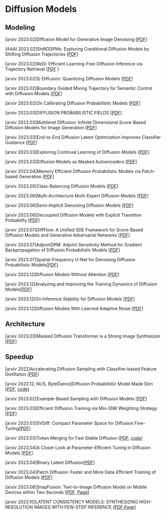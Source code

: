 # Diffusion Models 


## Modeling 
[arxiv 2023.02]Diffusion Model for Generative Image Denoising [[PDF](https://arxiv.org/abs/2302.02398)]

[AAAI 2023.02]ShiftDDPMs: Exploring Conditional Diffusion Models by Shifting Diffusion Trajectories [[PDF](https://arxiv.org/abs/2302.02373)]

[arxiv 2023.02]ReDi: Efficient Learning-Free Diffusion Inference via Trajectory Retrieval [[PDF](https://arxiv.org/abs/2302.02285) ]

[arxiv 2023.02]Q-Diffusion: Quantizing Diffusion Models [[PDF](https://arxiv.org/abs/2302.04304)]

[arxiv 2023.02]Boundary Guided Mixing Trajectory for Semantic Control with Diffusion Models [[PDF](https://arxiv.org/abs/2302.08357)]

[arxiv 2023.02]On Calibrating Diffusion Probabilistic Models [[PDF](https://arxiv.org/pdf/2302.10688.pdf)]

[arxiv 2023.03]DIFFUSION PROBABILISTIC FIELDS [[PDF](https://arxiv.org/abs/2303.00165)]

[arxiv 2023.03]Multilevel Diffusion: Infinite Dimensional Score-Based Diffusion Models for Image Generation [[PDF](https://arxiv.org/abs/2303.04772)]

[arxiv 2023.03]End-to-End Diffusion Latent Optimization Improves Classifier Guidance [[PDF](https://arxiv.org/abs/2303.13703)]

[arxiv 2023.03]Exploring Continual Learning of Diffusion Models [[PDF](https://arxiv.org/pdf/2303.15342.pdf)]

[arxiv 2023.03]Diffusion Models as Masked Autoencoders [[PDF](https://arxiv.org/abs/2304.03283)]

[arxiv 2023.04]Memory Efficient Diffusion Probabilistic Models via Patch-based Generation [[PDF](https://arxiv.org/abs/2304.07087)]

[arxiv 2023.05]Class-Balancing Diffusion Models [[PDF](https://arxiv.org/pdf/2305.00562.pdf)]

[arxiv 2023.06]Multi-Architecture Multi-Expert Diffusion Models [[PDF](https://arxiv.org/pdf/2306.04990.pdf)]

[arxiv 2023.06]Semi-Implicit Denoising Diffusion Models [[PDF](https://arxiv.org/abs/2306.12511)]

[arxiv 2023.06]Decoupled Diffusion Models with Explicit Transition Probability [[PDF](https://arxiv.org/pdf/2306.13720.pdf)]

[arxiv 2023.07]DiffFlow: A Unified SDE Framework for Score-Based Diffusion Models and Generative Adversarial Networks [[PDF](https://arxiv.org/pdf/2307.02159.pdf)]

[arxiv 2023.07]AdjointDPM: Adjoint Sensitivity Method for Gradient Backpropagation of Diffusion Probabilistic Models [[PDF](https://arxiv.org/abs/2307.10711)]

[arxiv 2023.07]Spatial-Frequency U-Net for Denoising Diffusion Probabilistic Models[[PDF](https://arxiv.org/pdf/2307.14648.pdf)]

[arxiv 2023.12]Diffusion Models Without Attention [[PDF](https://arxiv.org/abs/2311.18257)]

[arxiv 2023.12]Analyzing and Improving the Training Dynamics of Diffusion Models[[PDF](https://arxiv.org/abs/2312.02696)]


[arxiv 2023.12]On Inference Stability for Diffusion Models [[PDF](https://arxiv.org/abs/2312.12431)]

[arxiv 2023.12]Diffusion Models With Learned Adaptive Noise [[PDF](https://arxiv.org/abs/2312.13236)]



## Architecture
[arxiv 2023.03]Masked Diffusion Transformer is a Strong Image Synthesizer [[PDF](https://arxiv.org/abs/2303.14389)]

## Speedup  
[arxiv 2022]Accelerating Diffusion Sampling with Classifier-based Feature Distillation \[[PDF](https://arxiv.org/pdf/2211.12039.pdf)\]

[arxiv 2022.12; NUS, ByteDance]Diffusion Probabilistic Model Made Slim \[[PDF](https://arxiv.org/pdf/2211.17115.pdf), [code](https://github.com/giannisdaras/multires_textual_inversion)\]

[arxiv 2023.02]Example-Based Sampling with Diffusion Models [[PDF](https://arxiv.org/abs/2302.05116)]

[arxiv 2023.03]Efficient Diffusion Training via Min-SNR Weighting Strategy [[PDF](https://arxiv.org/abs/2303.09556)]

[arxiv 2023.03]SVDiff: Compact Parameter Space for Diffusion Fine-Tuning[[PDF](https://arxiv.org/abs/2303.11305)]

[arxiv 2023.03]Token Merging for Fast Stable Diffusion [[PDF](https://arxiv.org/abs/2303.17604), [code](https://github.com/dbolya/tomesd)]

[arxiv 2023.04]A Closer Look at Parameter-Efficient Tuning in Diffusion Models [[PDF](https://arxiv.org/abs/2303.18181)]

[arxiv 2023.04]Binary Latent Diffusion[[PDF](https://arxiv.org/abs/2304.04820)]

[arxiv 2023.04]Patch Diffusion: Faster and More Data-Efficient Training of Diffusion Models [[PDF](https://arxiv.org/abs/2304.12526)]

[arxiv 2023.06]SnapFusion: Text-to-Image Diffusion Model on Mobile Devices within Two Seconds [[PDF](https://arxiv.org/abs/2306.00980), [Page](https://snap-research.github.io/SnapFusion/)]

[arxiv 2023.10]LATENT CONSISTENCY MODELS: SYNTHESIZING HIGH-RESOLUTION IMAGES WITH FEW-STEP INFERENCE [[PDF](https://arxiv.org/abs/2310.04378.pdf),[Page](https://latent-consistency-models.github.io/)]
